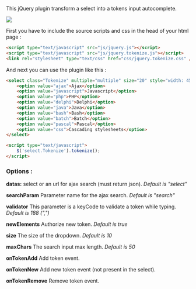 This jQuery plugin transform a select into a tokens input autocomplete.

![](http://doc.zellerda.com/tokenize/screenshot.png)

First you have to include the source scripts and css in the head of your html page :

```html
<script type="text/javascript" src="js/jquery.js"></script>
<script type="text/javascript" src="js/jquery.tokenize.js"></script>
<link rel="stylesheet" type="text/css" href="css/jquery.tokenize.css" />
```

And next you can use the plugin like this :

```html
<select class="Tokenize" multiple="multiple" size="20" style="width: 450px;">
    <option value="ajax">Ajax</option>
    <option value="javascript">Javascript</option>
    <option value="php">PHP</option>
    <option value="delphi">Delphi</option>
    <option value="java">Java</option>
    <option value="bash">Bash</option>
    <option value="batch">Batch</option>
    <option value="pascal">Pascal</option>
    <option value="css">Cascading stylesheets</option>
</select>

<script type="text/javascript">
    $('select.Tokenize').tokenize();
</script>
```

### Options :

**datas:** select or an url for ajax search (must return json). _Default is "select"_

**searchParam** Parameter name for the ajax search. _Default is "search"_

**validator** This parameter is a keyCode to validate a token while typing. _Default is 188 (",")_

**newElements** Authorize new token. _Default is true_

**size** The size of the dropdown. _Default is 10_

**maxChars** The search input max length. _Default is 50_

**onTokenAdd** Add token event.

**onTokenNew** Add new token event (not present in the select).

**onTokenRemove** Remove token event.